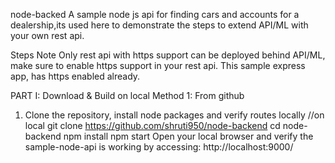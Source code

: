 node-backed
A sample node js api for finding cars and accounts for a dealership,its used here to demonstrate the steps to extend API/ML with your own rest api.

Steps
Note
Only rest api with https support can be deployed behind API/ML, make sure to enable https support in your rest api.
This sample express app, has https enabled already.

PART I: Download & Build on local
Method 1: From github

1) Clone the repository, install node packages and verify routes locally
//on local
git clone https://github.com/shruti950/node-backend
cd node-backend
npm install
npm start
Open your local browser and verify the sample-node-api is working by accessing:
http://localhost:9000/
